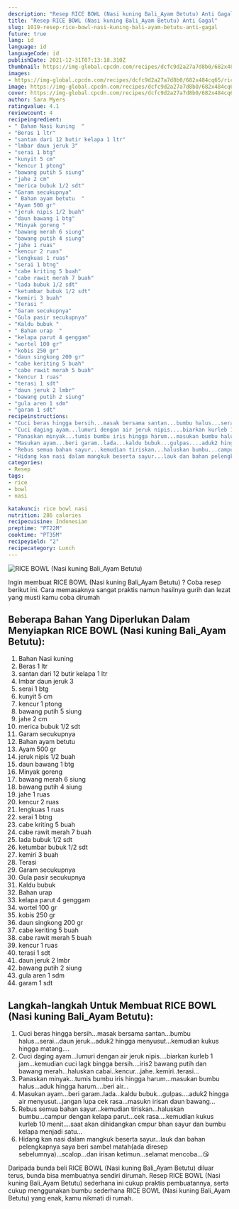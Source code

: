 ```yaml
---
description: "Resep RICE BOWL (Nasi kuning Bali_Ayam Betutu) Anti Gagal"
title: "Resep RICE BOWL (Nasi kuning Bali_Ayam Betutu) Anti Gagal"
slug: 1019-resep-rice-bowl-nasi-kuning-bali-ayam-betutu-anti-gagal
future: true
lang: id
language: id
languageCode: id
publishDate: 2021-12-31T07:13:18.310Z 
thumbnail: https://img-global.cpcdn.com/recipes/dcfc9d2a27a7d8b0/682x484cq65/rice-bowl-nasi-kuning-bali_ayam-betutu-foto-resep-utama.png
images:
- https://img-global.cpcdn.com/recipes/dcfc9d2a27a7d8b0/682x484cq65/rice-bowl-nasi-kuning-bali_ayam-betutu-foto-resep-utama.png
image: https://img-global.cpcdn.com/recipes/dcfc9d2a27a7d8b0/682x484cq65/rice-bowl-nasi-kuning-bali_ayam-betutu-foto-resep-utama.png
cover: https://img-global.cpcdn.com/recipes/dcfc9d2a27a7d8b0/682x484cq65/rice-bowl-nasi-kuning-bali_ayam-betutu-foto-resep-utama.png
author: Sara Myers
ratingvalue: 4.1
reviewcount: 4
recipeingredient:
- " Bahan Nasi kuning  "
- "Beras 1 ltr"
- "santan dari 12 butir kelapa 1 ltr"
- "lmbar daun jeruk 3"
- "serai 1 btg"
- "kunyit 5 cm"
- "kencur 1 ptong"
- "bawang putih 5 siung"
- "jahe 2 cm"
- "merica bubuk 1/2 sdt"
- "Garam secukupnya"
- " Bahan ayam betutu  "
- "Ayam 500 gr"
- "jeruk nipis 1/2 buah"
- "daun bawang 1 btg"
- "Minyak goreng "
- "bawang merah 6 siung"
- "bawang putih 4 siung"
- "jahe 1 ruas"
- "kencur 2 ruas"
- "lengkuas 1 ruas"
- "serai 1 btng"
- "cabe kriting 5 buah"
- "cabe rawit merah 7 buah"
- "lada bubuk 1/2 sdt"
- "ketumbar bubuk 1/2 sdt"
- "kemiri 3 buah"
- "Terasi "
- "Garam secukupnya"
- "Gula pasir secukupnya"
- "Kaldu bubuk "
- " Bahan urap  "
- "kelapa parut 4 genggam"
- "wortel 100 gr"
- "kobis 250 gr"
- "daun singkong 200 gr"
- "cabe keriting 5 buah"
- "cabe rawit merah 5 buah"
- "kencur 1 ruas"
- "terasi 1 sdt"
- "daun jeruk 2 lmbr"
- "bawang putih 2 siung"
- "gula aren 1 sdm"
- "garam 1 sdt"
recipeinstructions:
- "Cuci beras hingga bersih...masak bersama santan...bumbu halus...serai...daun jeruk...aduk2 hingga menyusut...kemudian kukus hingga matang...."
- "Cuci daging ayam...lumuri dengan air jeruk nipis....biarkan kurleb 1 jam...kemudian cuci lagk bingga bersih....iris2 bawang putih dan bawang merah...haluskan cabai..kencur...jahe..kemiri..terasi..."
- "Panaskan minyak...tumis bumbu iris hingga harum...masukan bumbu halus...aduk hingga harum....beri air..."
- "Masukan ayam...beri garam..lada...kaldu bubuk...gulpas....aduk2 hingga air menyusut...jangan lupa cek rasa...masukn irisan daun bawang..."
- "Rebus semua bahan sayur...kemudian tiriskan...haluskan bumbu...campur dengan kelapa parut...cek rasa....kemudian kukus kurleb 10 menit....saat akan dihidangkan cmpur bhan sayur dan bumbu kelapa menjadi satu..."
- "Hidang kan nasi dalam mangkuk beserta sayur...lauk dan bahan pelengkapnya saya beri sambel matah(ada diresep sebelumnya)...scalop...dan irisan ketimun...selamat mencoba...😘"
categories:
- Resep
tags:
- rice
- bowl
- nasi

katakunci: rice bowl nasi 
nutrition: 286 calories
recipecuisine: Indonesian
preptime: "PT22M"
cooktime: "PT35M"
recipeyield: "2"
recipecategory: Lunch
---
```



![RICE BOWL (Nasi kuning Bali_Ayam Betutu)](https://img-global.cpcdn.com/recipes/dcfc9d2a27a7d8b0/682x484cq65/rice-bowl-nasi-kuning-bali_ayam-betutu-foto-resep-utama.png)

Ingin membuat RICE BOWL (Nasi kuning Bali_Ayam Betutu) ? Coba resep berikut ini. Cara memasaknya sangat praktis namun hasilnya gurih dan lezat yang musti kamu coba dirumah

<!--inarticleads1-->

## Beberapa Bahan Yang Diperlukan Dalam Menyiapkan RICE BOWL (Nasi kuning Bali_Ayam Betutu):

1.  Bahan Nasi kuning  
1. Beras 1 ltr
1. santan dari 12 butir kelapa 1 ltr
1. lmbar daun jeruk 3
1. serai 1 btg
1. kunyit 5 cm
1. kencur 1 ptong
1. bawang putih 5 siung
1. jahe 2 cm
1. merica bubuk 1/2 sdt
1. Garam secukupnya
1.  Bahan ayam betutu  
1. Ayam 500 gr
1. jeruk nipis 1/2 buah
1. daun bawang 1 btg
1. Minyak goreng 
1. bawang merah 6 siung
1. bawang putih 4 siung
1. jahe 1 ruas
1. kencur 2 ruas
1. lengkuas 1 ruas
1. serai 1 btng
1. cabe kriting 5 buah
1. cabe rawit merah 7 buah
1. lada bubuk 1/2 sdt
1. ketumbar bubuk 1/2 sdt
1. kemiri 3 buah
1. Terasi 
1. Garam secukupnya
1. Gula pasir secukupnya
1. Kaldu bubuk 
1.  Bahan urap  
1. kelapa parut 4 genggam
1. wortel 100 gr
1. kobis 250 gr
1. daun singkong 200 gr
1. cabe keriting 5 buah
1. cabe rawit merah 5 buah
1. kencur 1 ruas
1. terasi 1 sdt
1. daun jeruk 2 lmbr
1. bawang putih 2 siung
1. gula aren 1 sdm
1. garam 1 sdt



<!--inarticleads2-->

## Langkah-langkah Untuk Membuat RICE BOWL (Nasi kuning Bali_Ayam Betutu):

1. Cuci beras hingga bersih...masak bersama santan...bumbu halus...serai...daun jeruk...aduk2 hingga menyusut...kemudian kukus hingga matang....
1. Cuci daging ayam...lumuri dengan air jeruk nipis....biarkan kurleb 1 jam...kemudian cuci lagk bingga bersih....iris2 bawang putih dan bawang merah...haluskan cabai..kencur...jahe..kemiri..terasi...
1. Panaskan minyak...tumis bumbu iris hingga harum...masukan bumbu halus...aduk hingga harum....beri air...
1. Masukan ayam...beri garam..lada...kaldu bubuk...gulpas....aduk2 hingga air menyusut...jangan lupa cek rasa...masukn irisan daun bawang...
1. Rebus semua bahan sayur...kemudian tiriskan...haluskan bumbu...campur dengan kelapa parut...cek rasa....kemudian kukus kurleb 10 menit....saat akan dihidangkan cmpur bhan sayur dan bumbu kelapa menjadi satu...
1. Hidang kan nasi dalam mangkuk beserta sayur...lauk dan bahan pelengkapnya saya beri sambel matah(ada diresep sebelumnya)...scalop...dan irisan ketimun...selamat mencoba...😘




Daripada bunda beli  RICE BOWL (Nasi kuning Bali_Ayam Betutu)  diluar terus, bunda  bisa membuatnya sendiri dirumah. Resep  RICE BOWL (Nasi kuning Bali_Ayam Betutu)  sederhana ini cukup praktis pembuatannya, serta cukup menggunakan bumbu sederhana  RICE BOWL (Nasi kuning Bali_Ayam Betutu)  yang enak, kamu nikmati di rumah.

